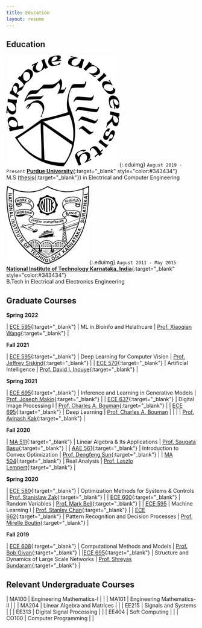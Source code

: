```yaml
---
title: Education
layout: resume
---
```


## Education

![](/images/purdue-logo.png){:.eduimg}
`August 2019 - Present`
[__Purdue University__](https://www.purdue.edu/){:target="_blank" style="color:#343434"}
<br/>M.S ([thesis](https://hammer.purdue.edu/articles/thesis/Towards_Privacy_and_Communication_Efficiency_in_Distributed_Representation_Learning/20029550/1){:target="_blank"}) in Electrical and Computer Engineering

![](/images/nitk-logo.png){:.eduimg}
`August 2011 - May 2015`
[__National Institute of Technology Karnataka, India__](https://www.nitk.ac.in/){:target="_blank" style="color:#343434"}
<br/>B.Tech in Electrical and Electronics Engineering


## Graduate Courses

<style>
table td:first-of-type {
    width: 20%;
}
table td:nth-of-type(2) {
    width: 50%;
}
table td:nth-of-type(3) {
    width: 30%;
}
</style>

**Spring 2022**

| [ECE 595](https://engineering.purdue.edu/ece695bh/){:target="_blank"} | ML in Bioinfo and Helathcare | [Prof. Xiaoqian Wang](https://sites.google.com/site/joyxqwang/){:target="_blank"} |

**Fall 2021**

| [ECE 595](https://engineering.purdue.edu/ece595cv/){:target="_blank"} | Deep Learning for Computer Vision | [Prof. Jeffrey Siskind](https://engineering.purdue.edu/~qobi/){:target="_blank"} |
| [ECE 570](https://www.davidinouye.com/course/ece57000-fall-2021/){:target="_blank"} | Artificial Intelligence | [Prof. David I. Inouye](https://www.davidinouye.com/){:target="_blank"} |

**Spring 2021**

| [ECE 695](https://engineering.purdue.edu/online/courses/generative-models){:target="_blank"} | Inference and Learning in Generative Models | [Prof. Joseph Makin](https://engineering.purdue.edu/MakinLab/people){:target="_blank"} |
| [ECE 637](https://engineering.purdue.edu/~bouman/ece637/){:target="_blank"} | Digital Image Processing I | [Prof. Charles A. Bouman](https://engineering.purdue.edu/~bouman/){:target="_blank"} |
| [ECE 695](https://engineering.purdue.edu/DeepLearn/){:target="_blank"} | Deep Learning | [Prof. Charles A. Bouman](https://engineering.purdue.edu/~bouman/) |
| | | [Prof. Avinash Kak](https://engineering.purdue.edu/kak/){:target="_blank"} |


**Fall 2020**

| [MA 511](https://www.math.purdue.edu/academic/courses/coursepage?subject=MA&course=51100){:target="_blank"} | Linear Algebra & Its Applications | [Prof. Saugata Basu](https://www.math.purdue.edu/~sbasu/){:target="_blank"} |
| [AAE 561](https://catalog.purdue.edu/preview_course_nopop.php?catoid=9&coid=89885){:target="_blank"} | Introduction to Convex Optimization | [Prof. Dengfeng Sun](https://web.ics.purdue.edu/~dsun/){:target="_blank"} |
| [MA 504](https://www.math.purdue.edu/academic/courses/coursepage?subject=MA&course=50400){:target="_blank"} | Real Analysis | [Prof. Laszlo Lempert](https://www.math.purdue.edu/~lempert/){:target="_blank"} |


**Spring 2020**

| [ECE 580](https://engineering.purdue.edu/ECE/Academics/Graduates/Undergraduates/UGO/CourseInfo/courseInfo?courseid=643&show=true&type=grad){:target="_blank"} | Optimization Methods for Systems & Controls | [Prof. Stanislaw Zak](https://engineering.purdue.edu/ECE/People/ptProfile?resource_id=3272){:target="_blank"} |
| [ECE 600](https://engineering.purdue.edu/ECE/Academics/Undergraduates/UGO/pdf/UGO/Policies/UGO/CourseInfo/courseInfo?courseid=145&show=true&type=grad){:target="_blank"} | Random Variables | [Prof. Mark Bell](https://engineering.purdue.edu/ECE/People/ptPeopleListing?group_id=2571&resource_id=3137){:target="_blank"} |
| [ECE 595](https://engineering.purdue.edu/ECE/Academics/Undergraduates/UGO/pdf/UGO/Policies/UGO/CourseInfo/courseInfo?courseid=739&show=true&type=undergrad) | Machine Learning I | [Prof. Stanley Chan](https://engineering.purdue.edu/ECE/People?resource_id=111901&group_id=2571){:target="_blank"} |
| [ECE 662](https://engineering.purdue.edu/ECE/Academics/Undergraduates/UGO/CourseInfo/courseInfo?courseid=190&show=true&type=grad){:target="_blank"} | Pattern Recognition and Decision Processes | [Prof. Mirelle Boutin](https://engineering.purdue.edu/ECE/People/ptPeopleListing?group_id=2571&resource_id=3165){:target="_blank"} |



**Fall 2019**

| [ECE 608](https://engineering.purdue.edu/ECE/Academics/Undergraduates/UGO/CourseInfo/courseInfo?courseid=149.0&show=true&type=grad){:target="_blank"} | Computational Methods and Models | [Prof. Bob Givan](https://engineering.purdue.edu/ECE/People/ptPeopleListing?group_id=2571&resource_id=3234){:target="_blank"} |
|[ECE 695](https://engineering.purdue.edu/ECE/Academics/Undergraduates/UGO/CourseInfo/courseInfo?courseid=643&show=true&type=grad){:target="_blank"} | Structure and Dynamics of Large Scale Networks | [Prof. Shreyas Sundaram](https://www.cerias.purdue.edu/site/people/faculty/view/1638){:target="_blank"} |

## Relevant Undergraduate Courses


| MA100 | Engineering Mathematics-I | |
| MA101 | Engineering Mathematics-II | | 
| MA204 | Linear Algebra and Matrices | |
| EE215 | Signals and Systems | |
| EE313 | Digital Signal Processing | |
| EE404 | Soft Computing | |
| CO100 | Computer Programming | |
